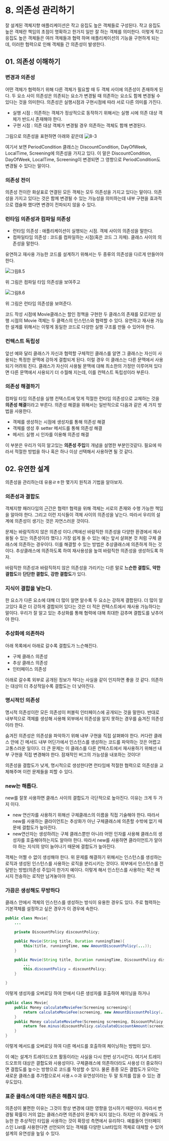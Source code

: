 # 8. 의존성 관리하기
잘 설계된 객체지향 애플리케이션은 작고 응집도 높은 객체들로 구성된다. 작고 응집도 높은 객체란 책임의 초점이 명확하고 한가지 일만 잘 하는 객체를 의미한다. 이렇게 작고 응집도 높은 객체들은 여러 객체들과 협력 하며 애플리케이션의 기능을 구현하게 되는데, 이러한 협력으로 인해 객체들 간 의존성이 발생한다.
## 01. 의존성 이해하기
### 변경과 의존성
어떤 객체가 협력하기 위해 다른 객체가 필요할 때 두 객체 사이에 의존성이 존재하게 된다. 두 요소 사이 의존성은 의존되는 요소가 변경될 때 의존하는 요소도 함께 변경될 수 있다는 것을 의미한다. 의존성은 실행시점과 구현시점에 따라 서로 다른 의미를 가진다.
* 실행 시점 : 의존하는 객체가 정상적으로 동작하기 위해서는 실행 시에 의존 대상 객체가 반드시 존재해야 한다.
* 구현 시점 : 의존 대상 객체가 변경될 경우 의존하는 객체도 함깨 변경된다.

그림으로 의존성을 표현하면 아래와 같은데
![8-3](https://raw.githubusercontent.com/lingi-log/lingi-log/master/assets/images/study/book/object/8-3.jpeg)

여기서 보면 PeriodCondition 클래스는 DiscountCondition, DayOfWeek, LocalTime, Screening에 의존성을 가지고 있다. 이 말은 DiscountCondition, DayOfWeek, LocalTime, Screening이 변경되면 그 영향으로 PeriodCondition도 변경될 수 있다는 말이다.
### 의존성 전이
의존성 전이란 화살표로 연결된 모든 객체는 모두 의존성을 가지고 있다는 말이다. 의존성을 가지고 있다는 것은 함께 변경될 수 있는 가능성을 의미하는데 내부 구현을 효과적으로 캡슐화 했다면 변경이 전파되지 않을 수 있다.
### 런타임 의존성과 컴파일 의존성
* 런타임 의존성 : 애플리케이션이 실행되는 시점. 객체 사이의 의존성을 말한다.
* 컴파일타임 의존성 : 코드를 컴파일하는 시점(혹은 코드 그 자체). 클래스 사이의 의존성을 말한다.

유연하고 재사용 가능한 코드를 설계하기 위해서는 두 종류의 의존성을 다르게 만들어야 한다.

![그림8.5](https://raw.githubusercontent.com/lingi-log/lingi-log/master/assets/images/study/book/object/8-5.jpeg)

위 그림은 컴파일 타임 의존성을 보여주고

![그림8.6](https://raw.githubusercontent.com/lingi-log/lingi-log/master/assets/images/study/book/object/8-6.jpeg)

위 그림은 런타임 의존성을 보여준다.

코드 작성 시점에 Movie클래스는 할인 정책을 구현한 두 클래스의 존재를 모르지만 실행 시점의 Movie 객체는 두 클랙스의 인스턴스와 협력할 수 있다. 유연하고 재사용 가능한 설계를 위해서는 이렇게 동일한 코드로 다양한 실행 구조를 만들 수 있어야 한다.

### 컨텍스트 독립성
앞선 예와 달리 클래스가 자신과 협력할 구체적인 클래스를 알면 그 클래스는 자신이 사용되는 특정한 문맥에 강하게 결합되게 된다. 이럴 경우 이 클래스는 다른 문맥에서 사용되기 어려워 진다. 클래스가 자신이 사용될 문맥에 대해 최소한의 가정만 이루어져 있다면 다른 문맥에서 사용되기 더 수월해 지는데, 이를 컨텍스트 독립성이라 부른다.
### 의존성 해결하기
컴파일 타임 의존성을 실행 컨텍스트에 맞게 적절한 런타임 의존성으로 교체하는 것을 **의존성 해결**이라고 부른다. 의존성 해결을 위해서는 일반적으로 다음과 같은 세 가지 방법을 사용한다.
* 객체를 생성하는 시점에 생성자를 통해 의존성 해결
* 객체를 생성 후 setter 메서드를 통해 의존성 해결
* 메서드 실행 시 인자를 이용해 의존성 해결

이 부분은 우리가 익히 알고있는 **의존성 주입**의 개념을 설명한 부분인것같다. 필요에 따라서 적절한 방법을 하나 혹은 하나 이상 선택해서 사용하면 될 것 같다.
## 02. 유연한 설계
의존성을 관리하는데 유용ㄹㅎ한 몇가지 원칙과 기법을 알아보자.
### 의존성과 결합도
객체지향 패러다임의 근간은 협력!! 협력을 위해 객체는 서로의 존재와 수행 가능한 책임을 알아야 한다. 그리고 이런 지식들이 객체 사이의 의존성을 낳는다. 따라서 우리의 설계에 의존성이 생기는 것은 자연스러운 것이다. 

문제는 바람직하지 않은 의존성 이다.(책에선 바람직한 의존성을 다양한 환경에서 재사용될 수 있는 의존성이라 했다.) 가장 쉽게 들 수 있는 예는 앞서 살펴본 것 처럼 구체 클래스에 의존하는 경우이다. 이를 해결할 수 있는 방법은 추상클래스에 의존하게 하는 것이다. 추상클래스에 의존하도록 하여 재사용성을 높여 바람직한 의존성을 생성하도록 하자.

바람직한 의존성과 바람직하지 않은 의존성을 가리키는 다른 말로 **느슨한 결합도**, **약한 결합도**와 **단단한 결합도**, **강한 결합도**가 있다.
### 지식이 결합을 낳는다.
한 요소가 다른 요소에 대해 더 많이 알면 알수록 두 요소는 강하게 결합된다. 더 많이 알고있다 혹은 더 강하게 결합되어 있다는 것은 더 적은 컨텍스트에서 재사용 가능하다는 말이다. 우리가 잘 알고 있는 추상화를 통해 협력에 대해 최대한 감추며 결합도를 낮추어야 한다.
### 추상화에 의존하라
아래 목록에서 아래로 갈수록 결합도가 느슨해진다.
* 구체 클래스 의존성
* 추상 클래스 의존성
* 인터페이스 의존성

아래로 갈수록 외부로 공개된 정보가 적다는 사실을 같이 인지하면 좋을 것 같다. 의존하는 대상이 더 추상적일수록 결합도는 더 낮아진다.
### 명시적인 의존성
명시적 의존성이란 모든 의존성이 퍼블릭 인터페이스에 공개되는 것을 말한다. 반대로 내부적으로 객체를 생성해 사용해 외부에서 의존성을 알지 못하는 경우를 숨겨진 의존성이라 한다. 

숨겨진 의존성은 의존성을 파악하기 위해 내부 구현을 직접 살펴봐야 한다.  커다란 클래스 안에 긴 메서드 내부 어딘가에서 인스턴스를 생성하는 코드를 파악하는 것은 어렵고 고통스러운 일이다. 더 큰 문제는 이 클래스를 다른 컨텍스트에서 재사용하기 위해선 내부 구현을 직접 변경해야 한다. 잠재적인 버그의 가능성을 내포하는 것이다!

의존성을 결합도가 낮게, 명시적으로 생성한다면 런타임에 적절한 협력으로 의존성을 교체해주며 이런 문제들을 피할 수 있다.
### new는 해롭다.
new를 잘못 사용하면 클래스 사이의 결합도가 극단적으로 높아진다. 이유는 크게 두 가지 이다.
* new 연산자를 사용하기 위해선 구체클래스의 이름을 직접 기술해야 한다. 따라서 new를 사용하는 클라이언트는 추상화가 아닌 구체클래스에 의존할 수밖에 없기 때문에 결합도가 높아진다.
* new연산자는 생성하려는 구체 클래스뿐만 아니라 어떤 인자를 사용해 클래스의 생성자를 호출해야하는지도 알아야 한다. 따라서 new를 사용하면 클라이언트가 알아야 하는 지식의 양이 늘어나기 때문에 결합도가 높아진다.

객체는 어쩔 수 없이 생성해야 한다. 위 문제를 해결하기 위해서는 인스턴스를 생성하는 로직과 생성된 인스턴스를 사용하는 로직을 분리시키는 것이다. 외부에서 인스턴스를 전달받는 방법(의존성 주입)이 한가지 예이다.  이렇게 해서 인스턴스를 사용하는 쪽은 메시지 전송하는 로직만 남겨놓아야 한다.
### 가끔은 생성해도 무방하다
클래스 안에서 객체의 인스턴스를 생성하는 방식이 유용한 경우도 있다. 주로 협력하는 기본객체를 설정하고 싶은 경우가 이 경우에 속한다. 
```java
public class Movie{
    ...

    private DiscountPolicy discountPolicy;

    public Movie(String title, Duration runningTime){
        this(title, runninngTime, new AmountDiscountPolicy(...));
    }

    public Movie(String title, Duration runningTime, DiscountPolicy discountPolicy){
        ...
        this.discountPolicy = discountPolicy;
    }

}
```
이렇게 생성자를 오버로딩 하여 안에서 다른 생성자를 호출하여 체이닝을 하거나
```java
public class Movie{
    public Money calculateMovieFee(Screening screening){
        return calculateMovieFee(screening, new AmountDiscountPolicy(...));
    }
    public Money calculateMovieFee(Screening screening, DiscountPolicy discountPolicy){
        return fee.minus(discountPolicy.calculateDiscountAmount(screening));
    }
}
```
이렇게 메서드를 오버로딩 하여 다른 메서드를 호출하여 체이닝하는 방법이 있다.


이 예는 설계가 트레이드오프 활동이라는 사실을 다시 한번 상기시킨다.  여기서 트레이드오프의 대상은 결합도와 사용성이다. 구체클래스에 의존하더라도 사용성 더 중요하다면 결합도를 높ㅇ는 방향으로 코드를 작성할 수 있다. 물론 종종 모든 결합도가 모이는 새로운 클래스를 추가함으로서 사용ㅅㅇ과 유연성이라는 두 말 토끼를 잡을 수 있는 경우도있다.
### 표준 클래스에 대한 의존은 해롭지 않다.
의존성이 불편한 이유는 그것이 항상 변경에 대한 영향을 암시하기 때문이다. 따라서 변경될 확률이 거의 없는 클래스라면 의존성이 문제가 되지 않는다. 하지만 이 경우에도 가능한 한 추상적인 타입을 사용하는 것이 확장성 측면에서 유리하다. 예를들어 인터페이스인 List를 사용한다면 선언되어 있는 객체를 다양한 List타입의 객체로 대체할 수 있어 설계의 유연성을 높일 수 있다.



